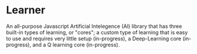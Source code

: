 # Learner
An all-purpose Javascript Artificial Intelegence (AI) library that has three built-in types of learning, or "cores"; a custom type of learning that is easy to use and requires very little setup (in-progress), a Deep-Learning core (in-progress), and a Q learning core (in-progress).
